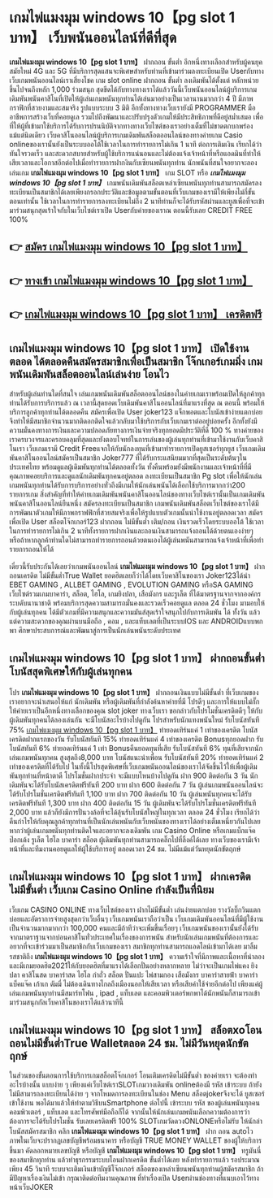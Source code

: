 # เกมไพ่แมงมุม windows 10【pg slot 1 บาท】  เว็บพนันออนไลน์ที่ดีที่สุด

**เกมไพ่แมงมุม windows 10【pg slot 1 บาท】** ฝากถอน ขั้นต่ำ  อีกหนึ่งทางเลือกสำหรับผู้คนยุคสมัยใหม่ 4G และ 5G ที่มีบริการสุดแสนจะพิเศษสำหรับท่านที่เข้ามาร่วมลงทะเบียนเปิด Userกับทางเว็บเกมพนันออนไลน์เราเสี่ยงโชค เกม slot online ฝากถอน ขั้นต่ำ ลงเดิมพันได้ตั้งแต่ หลักหน่วยขึ้นไปจนถึงหลัก 1,000 ร่วมสนุก สุดขีดได้กับทางทางเราได้แล้ววันนี้เว็บพนันออนไลน์ผู้บริการเกมเดิมพันพนันคาสิโนที่เปิดให้ผู้เล่นเกมพนันทุกท่านได้เล่นมาอย่างเป็นเวลานานมากกว่า 4 ปี มีภาพกราฟิกที่สวยงามและสมจริง รูปแบบระบบ 3 มิติ
อีกทั้งทางทางเว็บเรายังมี  PROGRAMMER มืออาชีพการสร้างเว็บที่คอยดูเล  รวมไปถึงพัฒนาและปรับปรุงตัวเกมให้มีประสิทธิภาพที่ดีอยู่สม่ำเสมอ เพื่อที่ให้ผู้ที่เข้ามาใช้บริการได้รับการปรนนิบัติจากทางทางเว็บไซต์ของเราอย่างเต็มที่ไม่ขาดตกบกพร่องแม้แต่นิดเดียว เว็บคาสิโนออนไลน์ผู้บริการเกมเดิมพันสล็อตออนไลน์ของทางค่ายเกม Casio onlineของเรานั้นยังเป็นระบบออโต้ใช้เวลาในการทำรายการไม่เกิน 1 นาที ต่อการเติมเงิน เรียกได้ว่าทันใจรวดเร็ว และสะดวกสบายสำหรับผู้ใช้บริการแน่นอนและไม่ต้องแจ้งเจ้าหน้าที่หรือแอดมินที่ทำให้เสียเวลาและโอกาสอีกต่อไปเมื่อทำรายการฝากงินกับเซียนพนันทุกท่าน
นักพนันที่สนใจอยากจะลองเล่นเกม **เกมไพ่แมงมุม windows 10【pg slot 1 บาท】** เกม SLOT  หรือ ***เกมไพ่แมงมุม windows 10【pg slot 1 บาท】*** เกมพนันเดิมพันสล็อตเหล่าเซียนพนันทุกท่านสามารถสมัครลงทะเบียนเป็นสมาชิกได้เลยเพียงกรอกประวัติและข้อมูลตามขั้นตอนที่เว็บเกมของเรามีให้เพียงไม่กี่ขั้นตอนเท่านั้น ใช้เวลาในการทำรายการลงทะเบียนไม่ถึง 2 นาทีท่านก็จะได้รับรหัสผ่านและยูสเพื่อที่จะเข้ามาร่วมสนุกสุดเร้าใจกับในเว็บไซต์เราเปิด Userกับค่ายของเราณ ตอนนี้รับเลย CREDIT FREE 100%

## 👉 [สมัคร เกมไพ่แมงมุม windows 10【pg slot 1 บาท】](https://archa888.com/)
## 👉 [ทางเข้า เกมไพ่แมงมุม windows 10【pg slot 1 บาท】](https://archa888.com/)
## 👉 [เกมไพ่แมงมุม windows 10【pg slot 1 บาท】 เครดิตฟรี](https://archa888.com/)

## เกมไพ่แมงมุม windows 10【pg slot 1 บาท】 เปิดใช้งานตลอด ได้ตลอดคืนสมัครสมาชิกเพื่อเป็นสมาชิก โจ๊กเกอร์เกมมิ่ง เกมพนันเดิมพันสล็อตออนไลน์เล่นง่าย โอนไว

สำหรับผู้เล่นท่านใดที่สนใจ เล่นเกมพนันเดิมพันสล็อตออนไลน์ของในค่ายเกมเราพร้อมเปิดให้ลูกค้าทุกท่านได้รับการบริการแล้ว ณ เวลานี้สุดยอดเว็บเดิมพันคาสิโนออนไลน์ที่มาแรงที่สุด ณ ตอนนี้ พร้อมให้บริการลูกค้าทุกท่านได้ตลอดคืน สมัครเพื่อเปิด User joker123 แจ็กพอตและโบนัสเข้าง่ายแตกบ่อย จึงทำให้มีสมาชิกจำนวนมากติดอกติดใจแล้วกลับมาใช้บริการกับเว็บเกมเราต่ออยู่บ่อยครั้ง อีกทั้งยังมีความมั่นคงทางการเงินและความปลอดภัยทางการเงินจ่ายจริงทุกยอดมีประวัติที่ดี 100 % ทางค่ายของเราครบวงจรและครอบคลุมที่สุดและยังตอบโจทย์ในการเล่นของผู้เล่นทุกท่านที่เข้ามาใช้งานกับเว็บคาสิโนเรา
เว็บเกมเรามี Credit Freeแจกให้กับนักลงทุนที่เข้ามาทำรายการเปิดยูสเซอร์ทุกยูส เว็บเกมเดิมพันคาสิโนออนไลน์สมัครเป็นสมาชิก Joker777 ที่ได้รับกระแสนิยมมากที่สุดเป็นระดับต้นๆในประเทศไทย พร้อมดูแลผู้เดิมพันทุกท่านได้ตลอดทั้งวัน ทั้งคืนพร้อมยังมีพนักงานและเจ้าหน้าที่ที่มีคุณภาพคอยบริการและดูแลนักเดิมพันทุกคนอยู่ตลอด ลงทะเบียนเป็นสมาชิก Pg slot เพื่อให้นักเล่นเกมพนันทุกท่านได้รับการบริการอย่างทั่วถึงมีเกมให้นักเล่นพนันได้เลือกใช้บริการมากกว่า200 รายการเกม
สิ่งสำคัญที่ทำให้ค่ายเกมเดิมพันพนันคาสิโนออนไลน์ของทางเว็บไซต์เรานั้นเป็นเกมเดิมพันพนันคาสิโนออนไลน์ยืนหนึ่ง สมัครลงทะเบียนเป็นสมาชิก  เกมพนันเดิมพันสล็อตเว็บไซต์ของเราได้มีการพัฒนาตัวเกมให้มีภาพกราฟฟิกที่สวยสมจริงเพื่อให้รูปแบบตัวเกมนั้นน่าใช้งานอยู่ตลอดเวลา สมัครเพื่อเปิด User สล็อตโจ๊กเกอร์123 ฝากถอน ไม่มีขั้นต่ำ เติม/ถอน เงินรวดเร็วโดยระบบออโต้ ใช้เวลาในการทำรายการไม่เกิน 2 นาทีทั้งรายการฝากเงินและถอนเงินสามารถแจ้งถอนได้ด้วยตนเองง่ายๆ หรือถ้าหากลูกค้าท่านใดไม่สามารถทำรายการถอนด้วยตนเองได้ผู้เล่นพนันสามารถแจ้งเจ้าหน้าที่เพื่อทำรายการถอนให้ได้

เดี๋ยวนี้รับประกันได้เลยว่าเกมพนันออนไลน์ **เกมไพ่แมงมุม windows 10【pg slot 1 บาท】** ฝากถอนเครดิต ไม่มีขั้นต่ำTrue Wallet ยอดฮิตเลยก็ว่าได้โดยเว็บคาสิโนของเรา Joker123ได้นำ EBET GAMING , ALLBET GAMING , EVOLUTION GAMING หรือSA GAMING เว็บไซต์รวมเกมบาคาร่า, สล็อต, ไฮโล, เกมยิงปลา, เสือมังกร และรูเล็ต ที่ได้มาตรฐานจากจากองค์กรระบดับนานาชาติ พร้อมบริการสุดความสามารถมั่นคงและรวดเร็วคอยดูแล ตลอด 24 ชั่วโมง มามอบให้กับผู้เล่นทุกคน ได้มีตัวเกมที่มีความสนุกและความมันส์สุดเร้าใจสนุกไปกับการเดิมพัน ได้ ทั้งวัน แล้วแต่ความสะดวกของคุณผ่านบนมือถือ , คอม , และแท็บเลตที่เป็นระบบIOS และ ANDROIDแบบพกพา ศึกษาประสบการณ์และพัฒนาสู่การเป็นนักเล่นพนันระดับประเทศ

## เกมไพ่แมงมุม windows 10【pg slot 1 บาท】 ฝากถอนขั้นต่ำ โบนัสสุดพิเศษให้กับผู้เล่นทุกคน

โปร **เกมไพ่แมงมุม windows 10【pg slot 1 บาท】** ฝากถอนเงินแบบไม่มีขั้นต่ำ ที่เว็บเกมของเราอยากจะนำเสนอให้แก่  นักเดิมพัน หรือผู้เดิมพันที่กำลังค้นหาค่ายที่มี โปรดีๆ และการให้แบบไม่กั๊ก ให้ค่ายเราเป็นอีกหนึ่งทางเลือกของคุณ slot joker ทางเว็บเรา ขอกล่าวกับโปรโมชั่นเครดิตดีๆ ให้กับผู้เดิมพันทุกคนได้ลองเล่นกัน จะมีโบนัสอะไรบ้างไปดูกัน
โปรสำหรับนักแทงพนันใหม่ รับโบนัสทันที 75% [เกมไพ่แมงมุม windows 10【pg slot 1 บาท】](https://archa888.com/) ทำยอดเทิร์นแค่ 1 เท่าของเครดิต
โบนัสเครดิตฝากแรกของวัน รับโบนัสทันที 15% ทำยอดเทิร์นแค่ 4 เท่าของเครดิต
Bonusทุกยอดฝาก รับโบนัสทันที 6% ทำยอดเทิร์นแค่ 1 เท่า
Bonusคืนยอดทุนที่เสีย รับโบนัสทันที 6% ทุนที่เสียจากนักเล่นเกมพนันทุกคน สูงสุดถึง8,000 บาท
โบนัสแนะนำเพื่อน รับโบนัสทันที 20% ทำยอดเทิร์นแค่ 2 เท่าของเครดิตที่ได้รับไป
ในทั้งนี้โปรสุดพิเศษที่เว็บเกมพนันออนไลน์ของเราได้จัดขึ้นไว้ให้เพื่อผู้เดิมพันทุกท่านที่หน้าตาดี โปรโมชั่นฝากประจำ จะมีแบบไหนบ้างไปดูกัน
ฝาก 900 ติดต่อกัน 3 วัน นักเดิมพันจะได้รับโบนัสเครดิตฟรีทันที 200 บาท
ฝาก 600 ติดต่อกัน 7 วัน ผู้เล่นเกมพนันออนไลน์จะได้รับโปรโมชั่นเครดิตฟรีทันที 1,100 บาท
ฝาก 700 ติดต่อกัน 10 วัน ผู้เล่นพนันทุกคนจะได้รับเครดิตฟรีทันที 1,300 บาท
ฝาก 400 ติดต่อกัน 15 วัน ผู้เดิมพันจะได้รับโปรโมชั่นเครดิตฟรีทันที 2,000 บาท
แล้วก็ยังมีการปั่นวงล้อที่จะได้ลุ้นรับโบนัสใหญ่ในทุกเวลา ตลอด 24 ชั่วโมง เรียกได้ว่าคืนกำไรให้กับคุณลูกค้าทุกท่านที่เป็นนักเล่นพนันกับเว็บพนันของทางเราได้อย่างเต็มเหนี่ยวกันไปเลย หากว่าผู้เล่นเกมพนันทุกท่านติดใจและอยากจะลงเดิมพัน เกม  Casino Online หรือเกมแบ็กแจ๊ค ป๊อกเด้ง รูเล็ต ไฮโล บาคาร่า สล็อต ผู้เดิมพันทุกท่านสามารถคลิ๊กไปที่ลิ้งค์ได้เลย ทางเว็บของเรามีเจ้าหน้าที่และทีมงานคอยดูแลให้ผู้ใช้บริการอยู่ ตลอดเวลา 24 ชม. ไม่มีแม้แต่วันหยุดนักขัตฤกษ์

## เกมไพ่แมงมุม windows 10【pg slot 1 บาท】 ฝากเครดิต ไม่มีขั้นต่ำ  เว็บเกม  Casino Online กำลังเป็นที่นิยม

เว็บเกม CASINO ONLINE ทางเว็บไซต์ของเรา ฝากไม่มีขั้นต่ำ เล่นง่ายแตกบ่อย รางวัลบิ๊กวินแตกบ่อยและอัตราการจ่ายสูงสุดกว่าเว็บอื่นๆ เว็บเกมพนันเราถือว่าเป็น เว็บเกมเดิมพันออนไลน์ที่มีผู้ใช้งานเป็นจำนวนมากมากกว่า 100,000 คนและมีถ้าทีว่าจะเพิ่มขึ้นเรื่อยๆ เว็บเกมพนันของเรานั้นยังได้รับจากมาตราฐานจากบ่อนคาสิโนทั่วประเทศในเรื่องของการพนัน สำหรับนักเล่นเกมพนันที่ต้องการและอยากที่จะเข้าร่วมมาเป็นสมาชิกกับเว็บเกมของเรา สมาชิกทุกท่านสามารถแอดไลน์เข้ามาได้เลย
	มาลิ้มรสชาติถึง **เกมไพ่แมงมุม windows 10【pg slot 1 บาท】** ความเร้าใจที่มีภาพและเนื้อหาที่น่าลอง และมีเกมยอดฮิต2021ให้กับยอดฮิตที่มาแรงได้เลือกปั่นอย่างหลากหลาย  ไม่ว่าจะเป็นเกมไพ่แคง  ยิงปลา คาสิโนสด บาคาร่าสด ไฮโล กำถั่ว สล็อต ปั่นแปะ ไพ่สามกอง เสือมังกร บาคาร่าสายฟ้า บาคาร่า แบ็คแจ๊ค เก้าเก ดัมมี่ ไม่ต้องเดินทางไกลถึงเมืองนอกให้เสียเวลา หรือเสียค่าใช้จ่ายอีกต่อไป เพียงแค่ผู้เล่นเกมพนันทุกท่านมีสมาร์ทโฟน , ipad , แท็บเลต และคอมพิวเตอร์พกพาได้นักพนันก็สามารถเข้ามาร่วมสนุกกัลเว็บคาสิโนของเราได้แล้วนาทีนี้

## เกมไพ่แมงมุม windows 10【pg slot 1 บาท】 สล็อตxoโอนถอนไม่มีขั้นต่ำTrue Walletตลอด 24 ชม. ไม่มีวันหยุดนักขัตฤกษ์

ในส่วนของขั้นตอนการใช้บริการเกมสล็อตโจ๊กเกอร์ โอนเติมเครดิตไม่มีขั้นต่ำ ของค่ายเรา จะต้องทำอะไรบ้างนั้น แบบง่าย ๆ เพียงแค่เว็บไซต์เราSLOTเกมวางเดิมพัน onlineต้องมี รหัส เข้าระบบ ถ้ายังไม่มีสามารถลงทะเบียนได้ง่าย ๆ จากโหมดการลงทะเบียนในช่อง Menu สล็อตjokerจึงจะได้ ยูสเซอร์ เข้าใช้งาน พอได้มาแล้วให้ทำตามวิธีบนSmartphone ต่อไปนี้
เข้าระบบ รหัส  ของผู้เล่นพนันทุกคน คอมพิวเตอร์ , แท็บเลต และโทรศัพท์มือถือก็ได้
จากนั้นให้นักเล่นเกมพนันเลือกความต้องการว่า ต้องการจะได้รับโปรโมชั่น รับเลยเครดิตฟรี 100% SLOTเกมวัดดวงONLONEหรือไม่รับ
ให้นักล่าโบนัสสมัครสมาชิก คลิก **เกมไพ่แมงมุม windows 10【pg slot 1 บาท】** ฝาก ถอน autoไว ภาพในเว็บจะปรากฏเลขบัญชีพร้อมธนาคาร หรือบัญชี TRUE MONEY WALLET ของผู้ให้บริการขึ้นมา
คัดลอกหมายเลขบัญชี หรือบัญชี **เกมไพ่แมงมุม windows 10【pg slot 1 บาท】** ทรูมันนี่ ของสมาชิกทุกท่าน แล้วทำธุรกรรมระบบโอนฝากเครดิต ขั้นต่ำได้เลย
หลังทำรายการแล้ว รอประมาณเพียง 45 วินาที ระบบจะเติมเงินเข้าบัญชีโจ๊กเกอร์ สล็อตของเหล่าเซียนพนันทุกท่านผู้สมัครสมาชิก
ถ้ามีปัญหาเรื่องเงินไม่เข้า กรุณาติดต่อทีมงานคุณภาพ ที่ทำเรื่องเปิด Userผ่านช่องทางที่แนบเอาไว้ทางหน้าเว็บJOKER


